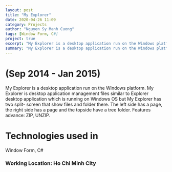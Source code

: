 ```yaml
---
layout: post
title: "My Explorer"
date: 2020-04-26 11:09
category: Projects
author: "Nguyen Sy Manh Cuong"
tags: [Window Form, C#]
project: true
excerpt: "My Explorer is a desktop application run on the Windows platform. My Explorer is desktop application management files similar to Explorer desktop application which is running on Windows OS but My Explorer has two split- screen that show files and folder there. The left side has a page, the right side has a page and the topside have a tree folder. Features advance: ZIP, UNZIP."
summary: "My Explorer is a desktop application run on the Windows platform. My Explorer is desktop application management files similar to Explorer desktop application which is running on Windows OS but My Explorer has two split- screen that show files and folder there. The left side has a page, the right side has a page and the topside have a tree folder. Features advance: ZIP, UNZIP."
---
```


# (Sep 2014 - Jan 2015)

My Explorer is a desktop application run on the Windows platform. My Explorer is desktop application management files similar to Explorer desktop application which is running on Windows OS but My Explorer has two split- screen that show files and folder there. The left side has a page, the right side has a page and the topside have a tree folder. Features advance: ZIP, UNZIP.

# Technologies used in

Window Form, C#

### Working Location: Ho Chi Minh City